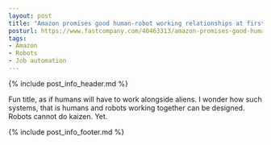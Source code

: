 ```yaml
---
layout: post
title: "Amazon promises good human-robot working relationships at first NYC fulfillment center"
posturl: https://www.fastcompany.com/40463313/amazon-promises-good-human-robot-working-relationships-at-first-nyc-fulfillment-center
tags:
- Amazon
- Robots
- Job automation
---
```


{% include post_info_header.md %}

Fun title, as if humans will have to work alongside aliens. I wonder how such systems, that is humans and robots working together can be designed. Robots cannot do kaizen. Yet.

<!--more-->
{% include post_info_footer.md %}
